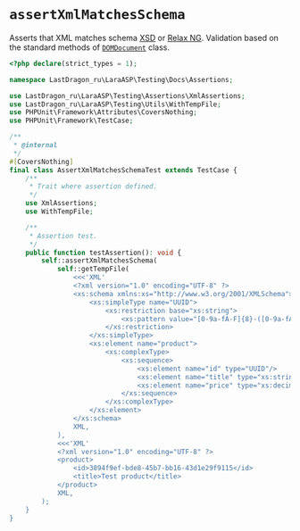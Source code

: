 # `assertXmlMatchesSchema`

Asserts that XML matches schema [XSD](https://en.wikipedia.org/wiki/XML_Schema_(W3C)) or [Relax NG](https://en.wikipedia.org/wiki/RELAX_NG). Validation based on the standard methods of [`DOMDocument`](https://www.php.net/manual/en/class.domdocument.php) class.

[include:example]: ./AssertXmlMatchesSchemaTest.php
[//]: # (start: f32d299baa99ca918c0fc7d63cbc99ee427103a45f7732347fa5a4be6729510b)
[//]: # (warning: Generated automatically. Do not edit.)

```php
<?php declare(strict_types = 1);

namespace LastDragon_ru\LaraASP\Testing\Docs\Assertions;

use LastDragon_ru\LaraASP\Testing\Assertions\XmlAssertions;
use LastDragon_ru\LaraASP\Testing\Utils\WithTempFile;
use PHPUnit\Framework\Attributes\CoversNothing;
use PHPUnit\Framework\TestCase;

/**
 * @internal
 */
#[CoversNothing]
final class AssertXmlMatchesSchemaTest extends TestCase {
    /**
     * Trait where assertion defined.
     */
    use XmlAssertions;
    use WithTempFile;

    /**
     * Assertion test.
     */
    public function testAssertion(): void {
        self::assertXmlMatchesSchema(
            self::getTempFile(
                <<<'XML'
                <?xml version="1.0" encoding="UTF-8" ?>
                <xs:schema xmlns:xs="http://www.w3.org/2001/XMLSchema">
                    <xs:simpleType name="UUID">
                        <xs:restriction base="xs:string">
                            <xs:pattern value="[0-9a-fA-F]{8}-([0-9a-fA-F]{4}-){3}[0-9a-fA-F]{12}"/>
                        </xs:restriction>
                    </xs:simpleType>
                    <xs:element name="product">
                        <xs:complexType>
                            <xs:sequence>
                                <xs:element name="id" type="UUID"/>
                                <xs:element name="title" type="xs:string" minOccurs="0"/>
                                <xs:element name="price" type="xs:decimal" minOccurs="0"/>
                            </xs:sequence>
                        </xs:complexType>
                    </xs:element>
                </xs:schema>
                XML,
            ),
            <<<'XML'
            <?xml version="1.0" encoding="UTF-8" ?>
            <product>
                <id>3894f9ef-bde8-45b7-bb16-43d1e29f9115</id>
                <title>Test product</title>
            </product>
            XML,
        );
    }
}
```

[//]: # (end: f32d299baa99ca918c0fc7d63cbc99ee427103a45f7732347fa5a4be6729510b)
